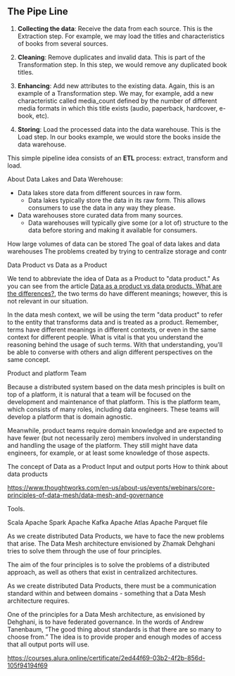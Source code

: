 

## The Pipe Line

1. **Collecting the data**: Receive the data from each source. This is the Extraction step. 
For example, we may load the titles and characteristics of books from several sources.

2. **Cleaning**: Remove duplicates and invalid data. This is part of the Transformation 
step. In this step, we would remove any duplicated book titles.

3. **Enhancing**: Add new attributes to the existing data. Again, this is an example of a 
Transformation step. We may, for example, add a new characteristic called media_count 
defined by the number of different media formats in which this title 
exists (audio, paperback, hardcover, e-book, etc).

4. **Storing**: Load the processed data into the data warehouse. This is the Load step. 
In our books example, we would store the books inside the data warehouse.

This simple pipeline idea consists of an **ETL** process: extract, transform and load.


About Data Lakes and Data Werehouse:

* Data lakes store data from different sources in raw form.
  * Data lakes typically store the data in its raw form. 
  This allows consumers to use the data in any way they please.
* Data warehouses store curated data from many sources.
  * Data warehouses will typically give some (or a lot of) structure 
  to the data before storing and making it available for consumers.


How large volumes of data can be stored
The goal of data lakes and data warehouses
The problems created by trying to centralize storage and contr


Data Product vs Data as a Product

We tend to abbreviate the idea of Data as a Product to "data product." As you can see from 
the article [Data as a product vs data products. What are the differences?](https://towardsdatascience.com/data-as-a-product-vs-data-products-what-are-the-differences-b43ddbb0f123), 
the two terms do have different meanings; however, this is not relevant in our situation.

In the data mesh context, we will be using the term "data product" to refer to the entity 
that transforms data and is treated as a product. Remember, terms have different meanings 
in different contexts, or even in the same context for different people. What is vital is 
that you understand the reasoning behind the usage of such terms. With that understanding, 
you'll be able to converse with others and align different perspectives on the same concept.

Product and platform Team

Because a distributed system based on the data mesh principles is built on top of a 
platform, it is natural that a team will be focused on the development and maintenance of
that platform. This is the platform team, which consists of many roles, 
including data engineers. These teams will develop a platform that is domain agnostic.

Meanwhile, product teams require domain knowledge and are expected to have fewer
(but not necessarily zero) members involved in understanding and handling the usage of the 
platform. They still might have data engineers, for example, or at least some knowledge of 
those aspects.


The concept of Data as a Product
Input and output ports
How to think about data products


https://www.thoughtworks.com/en-us/about-us/events/webinars/core-principles-of-data-mesh/data-mesh-and-governance

Tools.

Scala
Apache Spark
Apache Kafka
Apache Atlas
Apache Parquet file


As we create distributed Data Products, we have to face the new problems that arise. 
The Data Mesh architecture envisioned by Zhamak Dehghani tries to solve them through the use of four principles.

The aim of the four principles is to solve the problems of a distributed approach, as well as others that exist in centralized architectures.


As we create distributed Data Products, there must be a communication standard within and between domains - something that a Data Mesh architecture requires.

One of the principles for a Data Mesh architecture, as envisioned by Dehghani, is to have federated governance.
In the words of Andrew Tanenbaum, “The good thing about standards is that there are so many to choose from.” 
The idea is to provide proper and enough modes of access that all output ports will use.


https://courses.alura.online/certificate/2ed44f69-03b2-4f2b-856d-105f94194f69
